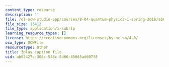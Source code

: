 ```yaml
---
content_type: resource
description: ''
file: /ol-ocw-studio-app/courses/8-04-quantum-physics-i-spring-2016/ab62427c308c548c8d6685665ad607f8_3Cij8HYKXOk.vtt
file_size: 13412
file_type: application/x-subrip
learning_resource_types: []
license: https://creativecommons.org/licenses/by-nc-sa/4.0/
ocw_type: OCWFile
resourcetype: Other
title: 3play caption file
uid: ab62427c-308c-548c-8d66-85665ad607f8
---
```

